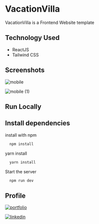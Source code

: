 
# VacationVilla

VacationVilla is a Frontend Website template



## Technology Used

 - ReactJS
 - Tailwind CSS


## Screenshots

![mobile](https://user-images.githubusercontent.com/110741425/229366225-c8ef15bc-6953-48c7-89ce-f250ee56ba41.png)

![mobile (1)](https://user-images.githubusercontent.com/110741425/229366243-69387500-cb72-4781-94a8-6877eec5cc15.png)

## Run Locally

## Install dependencies
install with npm

```bash
  npm install

```
yarn install
```bash
  yarn install
```

Start the server


```bash
  npm run dev
```


## Profile
[![portfolio](https://img.shields.io/badge/my_portfolio-000?style=for-the-badge&logo=ko-fi&logoColor=white)](https://github.com/sudarshan24-byte)

[![linkedin](https://img.shields.io/badge/linkedin-0A66C2?style=for-the-badge&logo=linkedin&logoColor=white)](https://www.linkedin.com/in/sudarshan-trifaley/)

